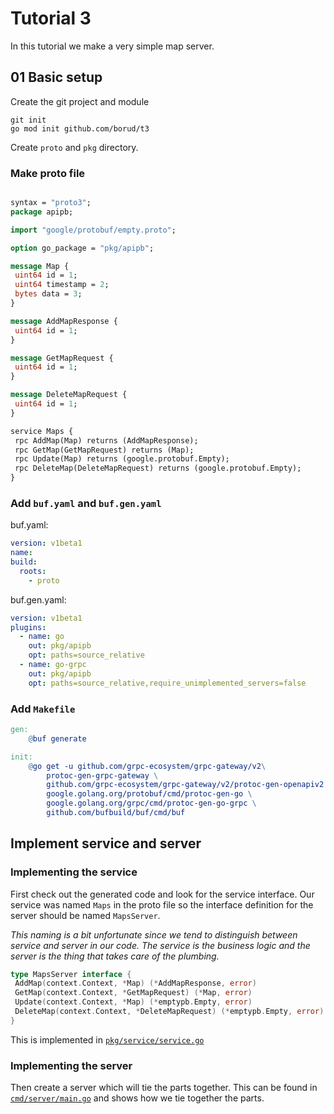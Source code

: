 # Tutorial 3

In this tutorial we make a very simple map server.

## 01 Basic setup

Create the git project and module

    git init
    go mod init github.com/borud/t3

Create `proto` and `pkg` directory.

### Make proto file

```protobuf

syntax = "proto3";
package apipb;

import "google/protobuf/empty.proto";

option go_package = "pkg/apipb";

message Map {
 uint64 id = 1;
 uint64 timestamp = 2;
 bytes data = 3;
}

message AddMapResponse {
 uint64 id = 1;
}

message GetMapRequest {
 uint64 id = 1;
}

message DeleteMapRequest {
 uint64 id = 1;
}

service Maps {
 rpc AddMap(Map) returns (AddMapResponse);
 rpc GetMap(GetMapRequest) returns (Map);
 rpc Update(Map) returns (google.protobuf.Empty);
 rpc DeleteMap(DeleteMapRequest) returns (google.protobuf.Empty);
}
```

### Add `buf.yaml` and `buf.gen.yaml`

buf.yaml:

```yaml
version: v1beta1
name: 
build:
  roots:
    - proto
```

buf.gen.yaml:

```yaml
version: v1beta1
plugins:
  - name: go
    out: pkg/apipb
    opt: paths=source_relative
  - name: go-grpc
    out: pkg/apipb
    opt: paths=source_relative,require_unimplemented_servers=false
```

### Add `Makefile`

```makefile
gen:
	@buf generate

init:
	@go get -u github.com/grpc-ecosystem/grpc-gateway/v2\
        protoc-gen-grpc-gateway \
		github.com/grpc-ecosystem/grpc-gateway/v2/protoc-gen-openapiv2 \
		google.golang.org/protobuf/cmd/protoc-gen-go \
		google.golang.org/grpc/cmd/protoc-gen-go-grpc \
		github.com/bufbuild/buf/cmd/buf
```

## Implement service and server

### Implementing the service

First check out the generated code and look for the service interface.  Our service was named `Maps` in the proto file so the interface definition for the server should be named `MapsServer`.  

*This naming is a bit unfortunate since we tend to distinguish between service and server in our code.  The service is the business logic and the server is the thing that takes care of the plumbing.*

```go
type MapsServer interface {
 AddMap(context.Context, *Map) (*AddMapResponse, error)
 GetMap(context.Context, *GetMapRequest) (*Map, error)
 Update(context.Context, *Map) (*emptypb.Empty, error)
 DeleteMap(context.Context, *DeleteMapRequest) (*emptypb.Empty, error)
}
```

This is implemented in [`pkg/service/service.go`](pkg/service/service.go)

### Implementing the server

Then create a server which will tie the parts together.  This can be found in
[`cmd/server/main.go`](cmd/server/main.go) and shows how we tie together the parts.
